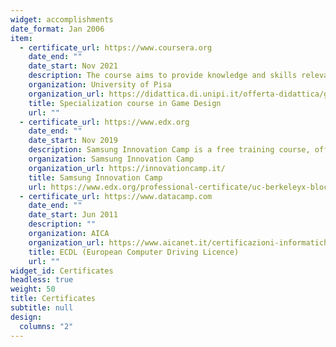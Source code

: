 ```yaml
---
widget: accomplishments
date_format: Jan 2006
item:
  - certificate_url: https://www.coursera.org
    date_end: ""
    date_start: Nov 2021
    description: The course aims to provide knowledge and skills relevant to the design of computer games, intended for entertainment (videogames), production activities (gamification), and artistic expression (video art), with emphasis on the technological aspects more properly related to computer science.
    organization: University of Pisa
    organization_url: https://didattica.di.unipi.it/offerta-didattica/game-design/
    title: Specialization course in Game Design
    url: ""
  - certificate_url: https://www.edx.org
    date_end: ""
    date_start: Nov 2019
    description: Samsung Innovation Camp is a free training course, offered by Samsung in partnership with Randstad, for the growth of young talents. The course is dedicated to students and recent graduates of Italian public universities who want to increase their knowledge and the competitiveness of their professional profile.
    organization: Samsung Innovation Camp
    organization_url: https://innovationcamp.it/
    title: Samsung Innovation Camp
    url: https://www.edx.org/professional-certificate/uc-berkeleyx-blockchain-fundamentals
  - certificate_url: https://www.datacamp.com
    date_end: ""
    date_start: Jun 2011
    description: ""
    organization: AICA
    organization_url: https://www.aicanet.it/certificazioni-informatiche
    title: ECDL (European Computer Driving Licence)
    url: ""
widget_id: Certificates
headless: true
weight: 50
title: Certificates
subtitle: null
design:
  columns: "2"
---
```

